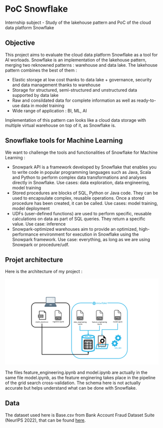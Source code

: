 # PoC Snowflake
Internship subject - Study of the lakehouse pattern and PoC of the cloud data platform Snowflake

## Objective

This project aims to evaluate the cloud data platform Snowflake as a tool for AI worloads. Snowflake is an implementation of the lakehouse pattern, merging two reknowned patterns : warehouse and data lake. The lakehouse pattern combines the best of them : 

- Elastic storage at low cost thanks to data lake + governance, security and data management thanks to warehouse
- Storage for structured, semi-structured and unstructured data supported by data lake
- Raw and consildated data for complete information as well as ready-to-use data in model training
- Wide range of application : BI, ML, AI

Implementation of this pattern can looks like a cloud data storage with multiple virtual warehouse on top of it, as Snowflake is.

## Snowflake tools for Machine Learning

We want to challenge the tools and functionalities of Snowflake for Machine Learning : 
- Snowpark API is a framework developed by Snowflake that enables you to write code in popular programming languages such as Java, Scala and Python to perform complex data transformations and analyses directly in Snowflake. Use cases: data exploration, data engineering, model training
- Stored procedures are blocks of SQL, Python or Java code. They can be used to encapsulate complex, reusable operations. Once a stored procedure has been created, it can be called. Use cases: model training, model deployment
- UDFs (user-defined functions) are used to perform specific, reusable calculations on data as part of SQL queries. They return a specific value. Use case: inference
- Snowpark-optimized warehouses aim to provide an optimized, high-performance environment for execution in Snowflake using the Snowpark framework. Use case: everything, as long as we are using Snowpark or procedure/udf.

## Projet architecture 

Here is the architecture of my project : 

![Architecture of the project](Project/images/archi_snowflake.PNG)

The files feature_engineering.ipynb and model.ipynb are actually in the same file model.ipynb, as the feature enginering takes place in the pipeline of the grid search cross-validation. The schema here is not actually accurate but helps understand what can be done with Snowflake.


## Data 

The dataset used here is Base.csv from Bank Account Fraud Dataset Suite (NeurIPS 2022), that can be found [here](https://www.kaggle.com/datasets/sgpjesus/bank-account-fraud-dataset-neurips-2022).
